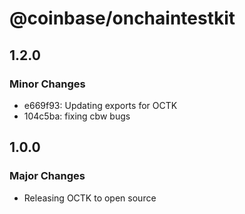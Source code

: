 # @coinbase/onchaintestkit

## 1.2.0

### Minor Changes

- e669f93: Updating exports for OCTK
- 104c5ba: fixing cbw bugs

## 1.0.0

### Major Changes

- Releasing OCTK to open source
